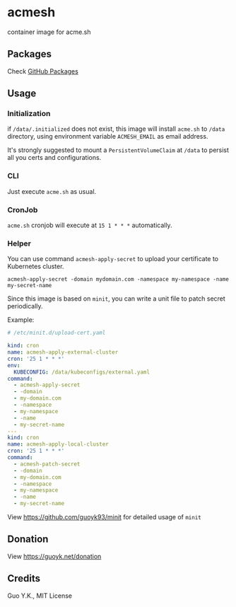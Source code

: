 # acmesh

container image for acme.sh

## Packages

Check [GitHub Packages](https://github.com/guoyk93/acmesh/pkgs/container/acmesh)

## Usage

### Initialization

if `/data/.initialized` does not exist, this image will install `acme.sh` to `/data` directory, using environment variable `ACMESH_EMAIL` as email address.

It's strongly suggested to mount a `PersistentVolumeClaim` at `/data` to persist all you certs and configurations.

### CLI

Just execute `acme.sh` as usual.

### CronJob

`acme.sh` cronjob will execute at `15 1 * * *` automatically.

### Helper

You can use command `acmesh-apply-secret` to upload your certificate to Kubernetes cluster.

```shell
acmesh-apply-secret -domain mydomain.com -namespace my-namespace -name my-secret-name
```

Since this image is based on `minit`, you can write a unit file to patch secret periodically.

Example:

```yaml
# /etc/minit.d/upload-cert.yaml

kind: cron
name: acmesh-apply-external-cluster
cron: '25 1 * * *'
env:
  KUBECONFIG: /data/kubeconfigs/external.yaml
command:
  - acmesh-apply-secret
  - -domain
  - my-domain.com
  - -namespace
  - my-namespace
  - -name
  - my-secret-name
---
kind: cron
name: acmesh-apply-local-cluster
cron: '25 1 * * *'
command:
  - acmesh-patch-secret
  - -domain
  - my-domain.com
  - -namespace
  - my-namespace
  - -name
  - my-secret-name
```

View <https://github.com/guoyk93/minit> for detailed usage of `minit`

## Donation

View <https://guoyk.net/donation>

## Credits

Guo Y.K., MIT License
